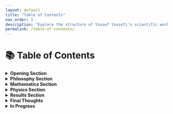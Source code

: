 ```yaml
---
layout: default
title: "Table of Contents"
nav_order: 3
description: "Explore the structure of Yousef Yousefi's scientific work."
permalink: /table-of-contents/
---
```


# 📚 Table of Contents 

<details>
<summary><strong>Opening Section</strong></summary>

- [General Introduction](/general-introduction/)
- [Table of Contents](/table-of-contents/)

</details>

<details>
<summary><strong>Philosophy Section</strong></summary>

- [Preface](/p-preface/) ([PDF](/assets/book/Philosophy/P-preface.pdf))
- [Introduction](/p-introduction/) ([PDF](/assets/book/Philosophy/P-introduction.pdf))
- [P-1](/p-1/) ([PDF](/assets/book/Philosophy/P-1.pdf))
- [P-2](/p-2/) ([PDF](/assets/book/Philosophy/P-2.pdf))
- [P-3](/p-3/) ([PDF](/assets/book/Philosophy/P-3.pdf))
- [Conclusion](/p-conclusion/) ([PDF](/assets/book/Philosophy/P-conclusion.pdf))

</details>

<details>
<summary><strong>Mathematics Section</strong></summary>

- [Preface](/a-preface/) ([PDF](/assets/book/Mathematics/A-preface.pdf))
- [Introduction](/a-introduction/) ([PDF](/assets/book/Mathematics/A-introduction.pdf))
- [Chapter 1 (A-1-1)](/a-1-1/) ([PDF](/assets/book/Mathematics/A-1-1.pdf))
- [Chapter 2 (A-1-2)](/a-1-2/) ([PDF](/assets/book/Mathematics/A-1-2.pdf))
- [Chapter 3 (A-2-1)](/a-2-1/) ([PDF](/assets/book/Mathematics/A-2-1.pdf))
- [Chapter 4 (A-2-2)](/a-2-2/) ([PDF](/assets/book/Mathematics/A-2-2.pdf))
- [Conclusion](/a-conclusion/) ([PDF](/assets/book/Mathematics/A-conclusion.pdf))

</details>

<details>
<summary><strong>Physics Section</strong></summary>

- [Preface](/b-preface/) ([PDF](/assets/book/Physics/B-preface.pdf))
- [Introduction](/b-introduction/) ([PDF](/assets/book/Physics/B-introduction.pdf))
- [Chapter 1 (B-1-1)](/b-1-1/) ([PDF](/assets/book/Physics/B-1-1.pdf))
- [Chapter 2 (B-1-2)](/b-1-2/) ([PDF](/assets/book/Physics/B-1-2.pdf))
- [Chapter 3 (B-2-1)](/b-2-1/) ([PDF](/assets/book/Physics/B-2-1.pdf))
- [Chapter 4 (B-2-2)](/b-2-2/) ([PDF](/assets/book/Physics/B-2-2.pdf))
- [Conclusion](/b-conclusion/) ([PDF](/assets/book/Physics/B-conclusion.pdf))

</details>

<details>
<summary><strong>Results Section</strong></summary>

- [Preface](/r-preface/) ([PDF](/assets/book/Results/R-preface.pdf))
- [Introduction](/r-introduction/) ([PDF](/assets/book/Results/R-introduction.pdf))

{% for i in (1..40) %}
- [Result R-{{ i }}](/r-{{ i }}/) ([PDF](/assets/book/Results/R-{{ i }}.pdf))
{% endfor %}

</details>

<details>
<summary><strong>Final Thoughts</strong></summary>

- [Final Thoughts](/final-thoughts/) ([PDF](/assets/book/Final/final-thoughts.pdf))

</details>

<details>
<summary><strong>In Progress</strong></summary>

- [In Progress](/in-progress/)

</details>
